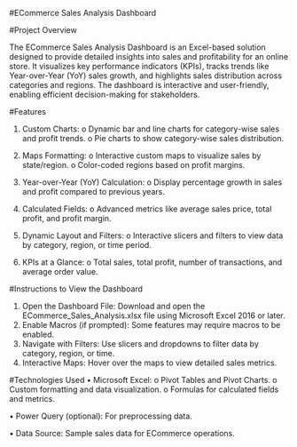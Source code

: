 #ECommerce Sales Analysis Dashboard

#Project Overview

The ECommerce Sales Analysis Dashboard is an Excel-based solution designed to provide detailed insights into sales and profitability for an online store. It visualizes key performance indicators (KPIs), tracks trends like Year-over-Year (YoY) sales growth, and highlights sales distribution across categories and regions. The dashboard is interactive and user-friendly, enabling efficient decision-making for stakeholders.

#Features
1.	Custom Charts:
o	Dynamic bar and line charts for category-wise sales and profit trends.
o	Pie charts to show category-wise sales distribution.

2.	Maps Formatting:
o	Interactive custom maps to visualize sales by state/region.
o	Color-coded regions based on profit margins.

3.	Year-over-Year (YoY) Calculation:
o	Display percentage growth in sales and profit compared to previous years.

4.	Calculated Fields:
o	Advanced metrics like average sales price, total profit, and profit margin.

6.	Dynamic Layout and Filters:
o	Interactive slicers and filters to view data by category, region, or time period.

7.	KPIs at a Glance:
o	Total sales, total profit, number of transactions, and average order value.

#Instructions to View the Dashboard
1.	Open the Dashboard File: Download and open the ECommerce_Sales_Analysis.xlsx file using Microsoft Excel 2016 or later.
2.	Enable Macros (if prompted): Some features may require macros to be enabled.
3.	Navigate with Filters: Use slicers and dropdowns to filter data by category, region, or time.
4.	Interactive Maps: Hover over the maps to view detailed sales metrics.
   
#Technologies Used
•	Microsoft Excel:
o	Pivot Tables and Pivot Charts.
o	Custom formatting and data visualization.
o	Formulas for calculated fields and metrics.

•	Power Query (optional): For preprocessing data.

•	Data Source: Sample sales data for ECommerce operations.

